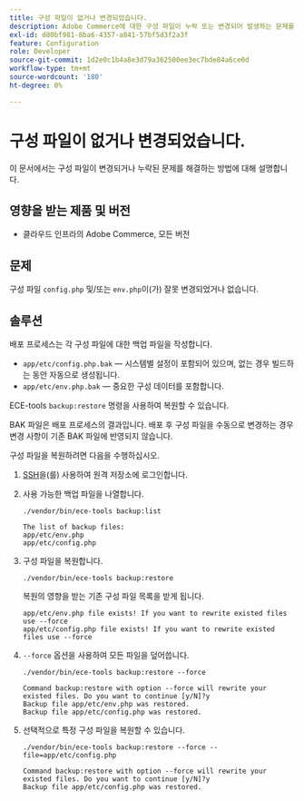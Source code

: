 ```yaml
---
title: 구성 파일이 없거나 변경되었습니다.
description: Adobe Commerce에 대한 구성 파일이 누락 또는 변경되어 발생하는 문제를 해결하십시오.
exl-id: d80bf981-8ba6-4357-a841-57bf5d3f2a3f
feature: Configuration
role: Developer
source-git-commit: 1d2e0c1b4a8e3d79a362500ee3ec7bde84a6ce0d
workflow-type: tm+mt
source-wordcount: '180'
ht-degree: 0%

---
```


# 구성 파일이 없거나 변경되었습니다.

이 문서에서는 구성 파일이 변경되거나 누락된 문제를 해결하는 방법에 대해 설명합니다.

## 영향을 받는 제품 및 버전

* 클라우드 인프라의 Adobe Commerce, 모든 버전

## 문제

구성 파일 `config.php` 및/또는 `env.php`이(가) 잘못 변경되었거나 없습니다.

## 솔루션

배포 프로세스는 각 구성 파일에 대한 백업 파일을 작성합니다.

* `app/etc/config.php.bak` — 시스템별 설정이 포함되어 있으며, 없는 경우 빌드하는 동안 자동으로 생성됩니다.
* `app/etc/env.php.bak` — 중요한 구성 데이터를 포함합니다.

ECE-tools `backup:restore` 명령을 사용하여 복원할 수 있습니다.

BAK 파일은 배포 프로세스의 결과입니다. 배포 후 구성 파일을 수동으로 변경하는 경우 변경 사항이 기존 BAK 파일에 반영되지 않습니다.

구성 파일을 복원하려면 다음을 수행하십시오.

1. [SSH](https://devdocs.magento.com/cloud/env/environments-ssh.html#ssh)을(를) 사용하여 원격 저장소에 로그인합니다.
1. 사용 가능한 백업 파일을 나열합니다.

   ```
   ./vendor/bin/ece-tools backup:list
   ```

   ```
   The list of backup files:
   app/etc/env.php
   app/etc/config.php
   ```

1. 구성 파일을 복원합니다.

   ```
   ./vendor/bin/ece-tools backup:restore
   ```

   복원의 영향을 받는 기존 구성 파일 목록을 받게 됩니다.

   ```
   app/etc/env.php file exists! If you want to rewrite existed files use --force
   app/etc/config.php file exists! If you want to rewrite existed files use --force
   ```

1. `--force` 옵션을 사용하여 모든 파일을 덮어씁니다.

   ```
   ./vendor/bin/ece-tools backup:restore --force
   ```

   ```
   Command backup:restore with option --force will rewrite your existed files. Do you want to continue [y/N]?y
   Backup file app/etc/env.php was restored.
   Backup file app/etc/config.php was restored.
   ```

1. 선택적으로 특정 구성 파일을 복원할 수 있습니다.

   ```
   ./vendor/bin/ece-tools backup:restore --force --file=app/etc/config.php
   ```

   ```
   Command backup:restore with option --force will rewrite your existed files. Do you want to continue [y/N]?y
   Backup file app/etc/config.php was restored.
   ```
